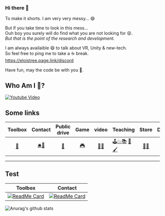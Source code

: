 ### Hi there 👋

To make it shorts. I am very very messy...  😅  
 
But if you take time to look in this mess...    
Ouh boy you surely will do find what you are not looking for 😝.  
_But that is the point of the research and development._


I am always availaible 😄 to talk about VR, Unity & new-tech.    
So feel free to ping me to take a ☕ break.    
https://eloistree.page.link/discord  

Have fun, may the code be with you 🍻.

## Who Am I  🤔?
[![Youtube Video](http://img.youtube.com/vi/SElpOHKeGSg/maxresdefault.jpg)](https://www.youtube.com/watch?v=SElpOHKeGSg)

## Some links
|Toolbox | Contact | Public drive | Game |video| Teaching | Store | Donation |
|:---: | :---: | :---: | :---: | :---: |-| :---: | :---: |
|[🧰]( https://eloistree.page.link/toolbox) | [🛎💬](https://eloistree.page.link/discord)| [📁](https://eloistree.page.link/publicstorage) | [🎮](https://eloistree.page.link/game) |[🔨](https://www.youtube.com/channel/UCNF9z7L6bfkodhNWvnY5lsg)[🧪](https://eloistree.page.link/video)|[🕹️](https://eloistree.page.link/unity)[💥](https://github.com/EloiStree/HelloRemoteFirework/wiki)[📚](https://eloistree.page.link/teaching) [🥽](https://eloistree.page.link/vr)[🖌️](https://eloistree.page.link/paintingjam) | [🥽](https://eloistree.page.link/sidequest)[📱](https://eloistree.page.link/playstore)  | [☕&🍻](https://eloistree.page.link/donation)|

------------
Test
-------------------
|Toolbox | Contact |
|:---: | :---: |
|[![ReadMe Card](https://github-readme-stats.vercel.app/api/pin/?username=eloistree&repo=HelloVirtualReality)](https://github.com/EloiStree/HelloVirtualReality) | [![ReadMe Card](https://github-readme-stats.vercel.app/api/pin/?username=eloistree&repo=HelloVirtualReality)](https://github.com/EloiStree/HelloVirtualReality) |
![Anurag's github stats](https://github-readme-stats.vercel.app/api?username=eloistree&show_icons=true&theme=radical)


